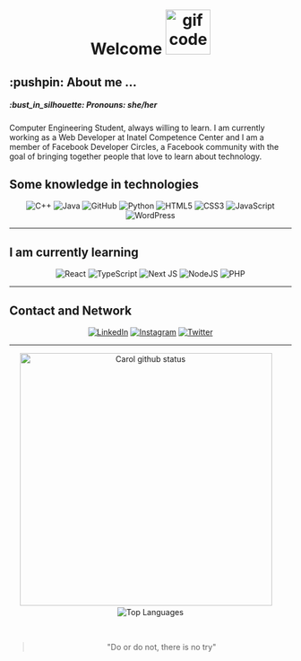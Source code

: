 
<!--Titulo -->
<h1 align = "center">  Welcome  <img height = "80" src = "https://media1.giphy.com/media/H68qSZkEG9qw39YvRD/giphy.gif?cid=ecf05e47yhopn4he03k9rimhmohuzpd78m0vf08p97ijnf1l&rid=giphy.gif" alt = "gif code"/> </h1>

<!--about me-->
<h2>:pushpin: About me ...</h2>
<h5> :bust_in_silhouette: Pronouns: she/her </h5>
<p> Computer Engineering Student, always willing to learn. I am currently working as a Web Developer at Inatel Competence Center and I am  a member of Facebook Developer Circles, a Facebook community with the goal of bringing together people that love to learn about technology. </p>

<!--technologies-->
<h2> Some knowledge in technologies </h2>
<p align = "center"> 
  <img alt="C++" src="https://img.shields.io/badge/c++%20-%2300599C.svg?&style=for-the-badge&logo=c%2B%2B&ogoColor=white"/>
  <img alt="Java" src="https://img.shields.io/badge/java-%23ED8B00.svg?&style=for-the-badge&logo=java&color=red&logoColor=white"/>
  <img alt="GitHub" src="https://img.shields.io/badge/github%20-%23121011.svg?&style=for-the-badge&logo=github&logoColor=white"/>
  <img alt="Python" src="https://img.shields.io/badge/python%20-%2314354C.svg?&style=for-the-badge&logo=python&logoColor=white"/>
  <img alt="HTML5" src="https://img.shields.io/badge/html5%20-%23E34F26.svg?&style=for-the-badge&logo=html5&logoColor=white"/>
  <img alt="CSS3" src="https://img.shields.io/badge/css3%20-%231572B6.svg?&style=for-the-badge&logo=css3&logoColor=white"/>
  <img alt="JavaScript" src="https://img.shields.io/badge/javascript%20-%23323330.svg?&style=for-the-badge&logo=javascript&logoColor=%23F7DF1E"/>
  <img alt="WordPress" src="https://img.shields.io/badge/WordPress%20-%23117AC9.svg?&style=for-the-badge&logo=WordPress&logoColor=white"/>
  </p>
  
----
<!--learning-->
<h2> I am currently learning</h2>
<p align = "center"> 
  <img alt="React" src="https://img.shields.io/badge/react%20-%2320232a.svg?&style=for-the-badge&logo=react&logoColor=%2361DAFB"/>
  <img alt="TypeScript" src="https://img.shields.io/badge/typescript%20-%23007ACC.svg?&style=for-the-badge&logo=typescript&logoColor=white"/>
  <img alt="Next JS" src="https://img.shields.io/badge/next%20js%20-%23000000.svg?&style=for-the-badge&logo=next.js&logoColor=white"/>
  <img alt="NodeJS" src="https://img.shields.io/badge/node.js%20-%2343853D.svg?&style=for-the-badge&logo=node.js&logoColor=white"/>
  <img alt="PHP" src="https://img.shields.io/badge/php-%23777BB4.svg?&style=for-the-badge&logo=php&logoColor=white"/>
  <!--<img alt="MongoDB" src ="https://img.shields.io/badge/MongoDB-%234ea94b.svg?&style=for-the-badge&logo=mongodb&logoColor=white"/> -->
  </p>

----

<!-- contacts-->
<h2> Contact and Network </h2>
<p align = "center"> 
  <a href = "https://www.linkedin.com/in/carolinefons/"><img alt="LinkedIn" src="https://img.shields.io/badge/linkedin%20-%230077B5.svg?&style=for-the-badge&logo=linkedin&logoColor=white"/></a>
  <a href = https://instagram.com/carol_fonseca> <img alt="Instagram" src="https://img.shields.io/badge/Instagram%20-%23E4405F.svg?&style=for-the-badge&logo=Instagram&logoColor=white"/></a>
  <a href = "https://twitter.com/carol_fons"><img alt="Twitter" src="https://img.shields.io/badge/Twitter%20-%231DA1F2.svg?&style=for-the-badge&logo=Twitter&logoColor=white"/> </a>
</p>

----

<!-- Github stats-->
<p align = "center">
<img src="https://github-readme-stats.vercel.app/api?username=carolfons&&hide=prs,issues&count_private=true&show_icons=true&theme=graywhite" alt="Carol github status" width="450" /> &nbsp; &nbsp;
<img src="https://github-readme-stats.vercel.app/api/top-langs/?username=carolfons&layout=compact&exclude_repo=exposure-fusion&theme=graywhite" alt="Top Languages" width="auto"/></p>
<br>

<!-- Yoda quote-->
<p align="center"><blockquote align="center"> "Do or do not, there is no try" </blockquote></p>

<!--
**carolfons/carolfons** is a ✨ _special_ ✨ repository because its `README.md` (this file) appears on your GitHub profile.
Here are some ideas to get you started:

- 🔭 I’m currently working on ...
- 🌱 I’m currently learning ...
- 👯 I’m looking to collaborate on ...
- 🤔 I’m looking for help with ...
- 💬 Ask me about ...
- 📫 How to reach me: ...
- 😄 Pronouns: ...
- ⚡ Fun fact: ...
-->
